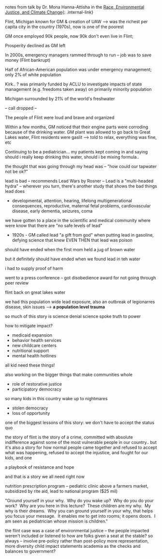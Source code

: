 notes from talk by Dr. Mona Hanna-Attisha in the [Race, Environmental Justice, and Climate Change](/race_ej_cc_seminar/syllabusrejcc){: .internal-link}

Flint, Michigan known for GM & creation of UAW --> was the richest per capita city in the country (1970s), now is one of the poorest

GM once employed 90k people, now 90k don't even live in Flint;

Prosperity declined as GM left

In 2000s, emergency managers rammed through to run  – job was to save money (Flint bankrupt)

Half of African-American population was under emergency management; only 2% of white population

Kirk.. ? was primarily funded by ACLU to investigate impacts of state management (e.g. freedoms taken away) on primarily minority population 

Michigan surrounded by 21% of the world's freshwater 

– call dropped – 

The people of Flint were loud and brave and organized

Within a few months, GM noticed that their engine parts were corroding because of the drinking water. GM plant was allowed to go back to Great Lakes water, Flint residents were gaslit --> told to relax, everything was fine, etc

Continuing to be a pediatrician… my patients kept coming in and saying should i really keep drinking this water, should i be mixing formula..

the thought that was going through my head was – "how could our tapwater not be ok?"

lead is bad – recommends Lead Wars by Rosner – Lead is a "multi-headed hydra" – wherever you turn, there's another study that shows the bad things lead does
- developmental, attention, hearing, lifelong multigenerational consequences, reproductive, maternal fetal problems, cardiovascular disease, early dementia, seizures, coma

we have gotten to a place in the scientific and medical community where were know that there are "no safe levels of lead"
- 1920s - GM called lead "a gift from god" when putting lead in gasoline, defying science that knew EVEN THEN that lead was poison

should have ended when the first mom held a jug of brown water

but it definitely should have ended when we found lead in teh water

i had to supply proof of harm

went to a press conference – got disobedience award for not going through peer review

flint back on great lakes water

we had this population wide lead exposure, also an outbreak of legionarres disease, skin issues --> **a population level trauma**

so much of this story is science denial
science spoke truth to power

how to mitigate impact?
- medicaid expansion
- behavior health services
- new childcare centers
- nutritional support
- mental health hotlines

all kid need these things!

also working on the bigger things that make communities whole
- role of restorative justice 
- participatory democracy

so many kids in this country wake up to nightmares
- stolen democracy
- loss of opportunity

one of the biggest lessons of this story: we don't have to accept the status quo

the story of flint is the story of a crime, committed with absolute indifference against some of the most vulnerable people in our country.. but it's also a story for how normal people came together and refused to accept what was happening, refused to accept the injustice, and fought for our kids, and one

a playbook of resistance and hope

and that is a story we all need right now

nutrition prescription program – pediatric clinic above a farmers market, subsidized by rite aid, lead to national program ($25 mil)

"Ground yourself in your why.  Why do you wake up?  Why do you do your work?  Why are you here in this lecture?  These children are my why.  My why is their dreams.  Why you can ground yourself in your why, that helps you focus your message.  It enables me to get into rooms; it opens doors.  I am seen as pediatrician whose mission is children."

the flint case was a case of environmental justice – the people impacted weren't included or listened to
how are folks given a seat at the stable?
so always – involve pre-policy rather than post-policy
more representation, more diversity
child impact statements
academia as the checks and balances to government?



